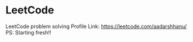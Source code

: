 # LeetCode
 LeetCode problem solving
 Profile Link: https://leetcode.com/aadarshhanu/
 PS: Starting fresh!!
